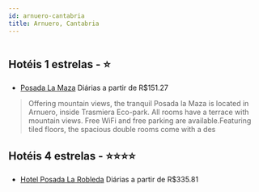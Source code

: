 ```yaml
---
id: arnuero-cantabria
title: Arnuero, Cantabria
---
```


<center><img src="https://assets.cosmos-data.com/40/13cdf07bea3fbd3e8f124072d595f094/JP707730.jpg" alt="" /></center>


## Hotéis 1 estrelas - ⭐️

-    [Posada La Maza](https://www.hurb.com/hoteis/arnuero/posada-la-maza-JNP-JP397640?cmp=18055) Diárias a partir de R$151.27
   > Offering mountain views, the tranquil Posada la Maza is located in Arnuero, inside Trasmiera Eco-park. All rooms have a terrace with mountain views. Free WiFi and free parking are available.Featuring tiled floors, the spacious double rooms come with a des

## Hotéis 4 estrelas - ⭐️⭐️⭐️⭐️

-    [Hotel Posada La Robleda](https://www.hurb.com/hoteis/arnuero/hotel-posada-la-robleda-JNP-JP707730?cmp=18055) Diárias a partir de R$335.81
   > 
